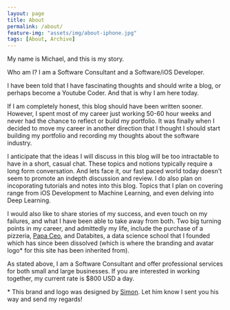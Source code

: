 ```yaml
---
layout: page
title: About
permalink: /about/
feature-img: "assets/img/about-iphone.jpg"
tags: [About, Archive]
---
```


My name is Michael, and this is my story.

Who am I? I am a Software Consultant and a Software/iOS Developer. 

I have been told that I have fascinating thoughts and should write a blog, or perhaps become a Youtube Coder. And that is why I am here today.

If I am completely honest, this blog should have been written sooner. However, I spent most of my career just working 50-60 hour weeks and never had the chance to reflect or build my portfolio. It was finally when I decided to move my career in another direction that I thought I should start building my portfolio and recording my thoughts about the software industry.

I anticipate that the ideas I will discuss in this blog will be too intractable to have in a short, casual chat. These topics and notions typically require a long form conversation. And lets face it, our fast paced world today doesn't seem to promote an indepth discussion and review. I do also plan on incoporating tutorials and notes into this blog. Topics that I plan on covering range from iOS Development to Machine Learning, and even delving into Deep Learning.

I would also like to share stories of my success, and even touch on my failures, and what I have been able to take away from both. Two big turning points in my career, and admittedly my life, include the purchase of a pizzeria, [Papa Ceo](https://www.papaceo.ca/), and Databites, a data science school that I founded which has since been dissolved (which is where the branding and avatar logo* for this site has been inherited from). 

As stated above, I am a Software Consultant and offer professional services for both small and large businesses. If you are interested in working together, my current rate is $800 USD a day. 

\* This brand and logo was designed by [Simon](https://dribbble.com/simc). Let him know I sent you his way and send my regards!